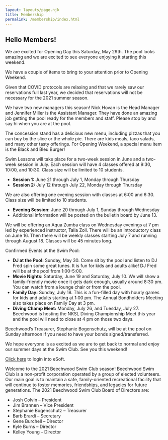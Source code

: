 ```yaml
---
layout: layouts/page.njk
title: Membership
permalink: /membership/index.html
---
```

## Hello Members!

We are excited for Opening Day this Saturday, May 29th.  The pool looks amazing and we are excited to see everyone enjoying it starting this weekend. 

We have a couple of items to bring to your attention prior to Opening Weekend.

Given that COVID protocols are relaxing and that we rarely saw our reservations full last year, we decided that reservations will not be necessary for the 2021 summer season.

We have two new managers this season!  Nick Hovan is the Head Manager and Jennifer Miller is the Assistant Manager. They have done an amazing job getting the pool ready for the members and staff.  Please stop by and say hi when you are at the pool.

The concession stand has a delicious new menu, including pizzas that you can buy by the slice or the whole pie.  There are kids meals, taco salads, and many other tasty offerings.  For Opening Weekend, a special menu item is the Black and Bleu Burger! 

Swim Lessons will take place for a two-week session in June and a two-week session in July.  Each session will have 4 classes offered at 9:30, 10:00, and 10:30.  Class size will be limited to 10 students. 

* **Session 1:** June 21 through July 1, Monday through Thursday
* **Session 2:** July 12 through July 22, Monday through Thursday

We are also offering one evening session with classes at 6:00 and 6:30.  Class size will be limited to 10 students. 

* **Evening Session:** June 20 through July 1, Sunday through Wednesday
* Additional information will be posted on the bulletin board by June 13.

We will be offering an Aqua Zumba class on Wednesday evenings at 7 pm led by experienced instructor, Talia Zoll.  There will be an introductory class on June 16.  Then there will be weekly classes starting July 7 and running through August 18.  Classes will be 45 minutes long.

Confirmed Events at the Swim Pool:

* **DJ at the Pool:** Sunday, May 30.  Come sit by the pool and listen to DJ Fred spin some great tunes.  It is fun for kids and adults alike!  DJ Fred will be at the pool from 1:00-5:00.
* **Movie Nights:** Saturday, June 19 and Saturday, July 10.  We will show a family-friendly movie once it gets dark enough, usually around 8:30 pm.  You can watch from a lounge chair or from the pool.
* **Family Day:** Sunday, July 18.  This is a fun-filled day with hourly games for kids and adults starting at 1:00 pm.  The Annual Bondholders Meeting also takes place on Family Day at 3 pm.
* **Diving Champ Meet:** Monday, July 26, and Tuesday, July 27.  Beechwood is hosting the NKSL Diving Championship Meet this year and the pool will need to close at 4 pm on those two days.

Beechwood’s Treasurer, Stephanie Bogenschutz, will be at the pool on Sunday afternoon if you need to have your bonds signed/transferred.

We hope everyone is as excited as we are to get back to normal and enjoy our summer days at the Swim Club.  See you this weekend!

[Click here](https://www.esoftplanner.com/v3/planner/login.php?access=0dG81LSVxNmo65bGwm5zuJqFpA==) to login into eSoft.

Welcome to the 2021 Beechwood Swim Club season!  Beechwood Swim Club is a non-profit corporation operated by a group of elected volunteers.  Our main goal is to maintain a safe, family-oriented recreational facility that will continue to foster memories, friendships, and legacies for future generations.  The 2021 Beechwood Swim Club Board of Directors are:

* Josh Colvin – President
* Jim Brannen – Vice President
* Stephanie Bogenschutz – Treasurer
* Barb Erardi – Secretary
* Gene Burchell – Director
* Kyle Burns – Director
* Kelley Young – Director